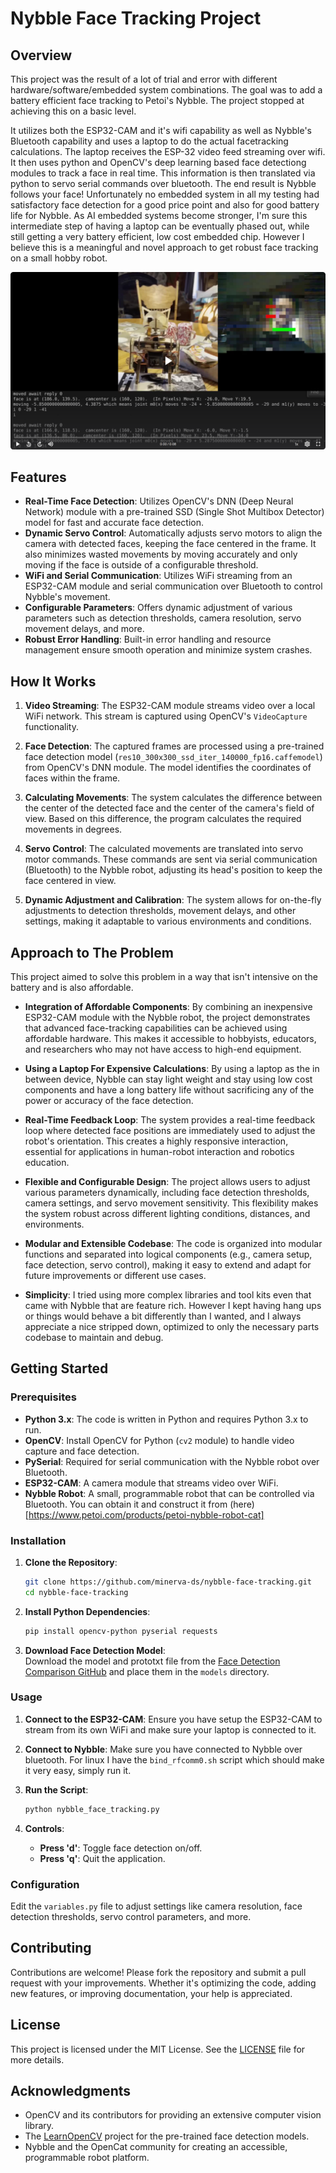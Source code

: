 # Nybble Face Tracking Project

## Overview

This project was the result of a lot of trial and error with different hardware/software/embedded system combinations.  The goal was to add a battery efficient face tracking to Petoi's Nybble.  The project stopped at achieving this on a basic level.

It utilizes both the ESP32-CAM and it's wifi capability as well as Nybble's Bluetooth capability and uses a laptop to do the actual facetracking calculations.  The laptop receives the ESP-32 video feed streaming over wifi.  It then uses python and OpenCV's deep learning based face detectiong modules to track a  face in real time.  This information is then translated via python to servo serial commands over bluetooth.  The end result is Nybble follows your face!  Unfortunately no embedded system in all my testing had satisfactory face detection for a good price point and also for good battery life for Nybble.  As AI embedded systems become stronger, I'm sure this intermediate step of having a laptop can be eventually phased out, while still getting a very battery efficient, low cost embedded chip.  However I believe this is a meaningful and novel approach to get robust face tracking on a small hobby robot.

[![Watch the video](images/video_preview.png)](https://streamable.com/m27e71)

## Features

- **Real-Time Face Detection**: Utilizes OpenCV's DNN (Deep Neural Network) module with a pre-trained SSD (Single Shot Multibox Detector) model for fast and accurate face detection.
- **Dynamic Servo Control**: Automatically adjusts servo motors to align the camera with detected faces, keeping the face centered in the frame.  It also minimizes wasted movements by moving accurately and only moving if the face is outside of a configurable threshold.
- **WiFi and Serial Communication**: Utilizes WiFi streaming from an ESP32-CAM module and serial communication over Bluetooth to control Nybble's movement.
- **Configurable Parameters**: Offers dynamic adjustment of various parameters such as detection thresholds, camera resolution, servo movement delays, and more.
- **Robust Error Handling**: Built-in error handling and resource management ensure smooth operation and minimize system crashes.

## How It Works

1. **Video Streaming**: The ESP32-CAM module streams video over a local WiFi network. This stream is captured using OpenCV's `VideoCapture` functionality.

2. **Face Detection**: The captured frames are processed using a pre-trained face detection model (`res10_300x300_ssd_iter_140000_fp16.caffemodel`) from OpenCV's DNN module. The model identifies the coordinates of faces within the frame.

3. **Calculating Movements**: The system calculates the difference between the center of the detected face and the center of the camera's field of view. Based on this difference, the program calculates the required movements in degrees.

4. **Servo Control**: The calculated movements are translated into servo motor commands. These commands are sent via serial communication (Bluetooth) to the Nybble robot, adjusting its head's position to keep the face centered in view.

5. **Dynamic Adjustment and Calibration**: The system allows for on-the-fly adjustments to detection thresholds, movement delays, and other settings, making it adaptable to various environments and conditions.

## Approach to The Problem

This project aimed to solve this problem in a way that isn't intensive on the battery and is also affordable.

- **Integration of Affordable Components**: By combining an inexpensive ESP32-CAM module with the Nybble robot, the project demonstrates that advanced face-tracking capabilities can be achieved using affordable hardware. This makes it accessible to hobbyists, educators, and researchers who may not have access to high-end equipment.

- **Using a Laptop For Expensive Calculations**: By using a laptop as the in between device, Nybble can stay light weight and stay using low cost components and have a long battery life without sacrificing any of the power or accuracy of the face detection.

- **Real-Time Feedback Loop**: The system provides a real-time feedback loop where detected face positions are immediately used to adjust the robot's orientation. This creates a highly responsive interaction, essential for applications in human-robot interaction and robotics education.

- **Flexible and Configurable Design**: The project allows users to adjust various parameters dynamically, including face detection thresholds, camera settings, and servo movement sensitivity. This flexibility makes the system robust across different lighting conditions, distances, and environments.

- **Modular and Extensible Codebase**: The code is organized into modular functions and separated into logical components (e.g., camera setup, face detection, servo control), making it easy to extend and adapt for future improvements or different use cases.

- **Simplicity**: I tried using more complex libraries and tool kits even that came with Nybble that are feature rich.  However I kept having hang ups or things would behave a bit differently than I wanted, and I always appreciate a nice stripped down, optimized to only the necessary parts codebase to maintain and debug.

## Getting Started

### Prerequisites

- **Python 3.x**: The code is written in Python and requires Python 3.x to run.
- **OpenCV**: Install OpenCV for Python (`cv2` module) to handle video capture and face detection.
- **PySerial**: Required for serial communication with the Nybble robot over Bluetooth.
- **ESP32-CAM**: A camera module that streams video over WiFi.
- **Nybble Robot**: A small, programmable robot that can be controlled via Bluetooth.  You can obtain it and construct it from (here)[https://www.petoi.com/products/petoi-nybble-robot-cat]

### Installation

1. **Clone the Repository**:  
   ```bash
   git clone https://github.com/minerva-ds/nybble-face-tracking.git
   cd nybble-face-tracking
   ```

2. **Install Python Dependencies**:  
   ```bash
   pip install opencv-python pyserial requests
   ```

3. **Download Face Detection Model**:  
   Download the model and prototxt file from the [Face Detection Comparison GitHub](https://github.com/spmallick/learnopencv/tree/master/FaceDetectionComparison/models) and place them in the `models` directory.

### Usage

1. **Connect to the ESP32-CAM**: Ensure you have setup the ESP32-CAM to stream from its own WiFi and make sure your laptop is connected to it.

2. **Connect to Nybble**: Make sure you have connected to Nybble over bluetooth.  For linux I have the `bind_rfcomm0.sh` script which should make it very easy, simply run it.

3. **Run the Script**:  
   ```bash
   python nybble_face_tracking.py
   ```

4. **Controls**:  
   - **Press 'd'**: Toggle face detection on/off.
   - **Press 'q'**: Quit the application.

### Configuration

Edit the `variables.py` file to adjust settings like camera resolution, face detection thresholds, servo control parameters, and more.

## Contributing

Contributions are welcome! Please fork the repository and submit a pull request with your improvements. Whether it's optimizing the code, adding new features, or improving documentation, your help is appreciated.

## License

This project is licensed under the MIT License. See the [LICENSE](LICENSE) file for more details.

## Acknowledgments

- OpenCV and its contributors for providing an extensive computer vision library.
- The [LearnOpenCV](https://github.com/spmallick/learnopencv) project for the pre-trained face detection models.
- Nybble and the OpenCat community for creating an accessible, programmable robot platform.